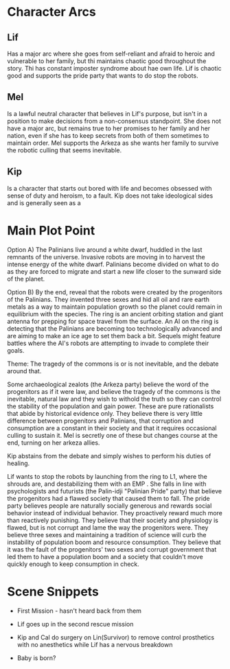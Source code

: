 # Character Arcs

## Lif

Has a major arc where she goes from self-reliant and afraid to heroic and vulnerable to her family, but thi maintains chaotic good throughout the story. Thi has constant imposter syndrome about hae own life. Lif is chaotic good and supports the pride party that wants to do stop the robots.

## Mel

Is a lawful neutral character that believes in Lif's purpose, but isn't in a position to make decisions from a non-consensus standpoint. She does not have a major arc, but remains true to her promises to her family and her nation, even if she has to keep secrets from both of them sometimes to maintain order. Mel supports the Arkeza as she wants her family to survive the robotic culling that seems inevitable.

## Kip

Is a character that starts out bored with life and becomes obsessed with sense of duty and heroism, to a fault. Kip does not take ideological sides and is generally seen as a


# Main Plot Point

Option A)
  The Palinians live around a white dwarf, huddled in the last remnants of the universe. Invasive robots are moving in to harvest the intense energy of the white dwarf. Palinians become divided on what to do as they are forced to migrate and start a new life closer to the sunward side of the planet.

Option B)
  By the end, reveal that the robots were created by the progenitors of the Palinians. They invented three sexes and hid all oil and rare earth metals as a way to maintain population growth so the planet could remain in equilibrium with the species. The ring is an ancient orbiting station and giant antenna for prepping for space travel from the surface. An AI on the ring is detecting that the Palinians are becoming too technologically advanced and are aiming to make an ice age to set them back a bit. Sequels might feature battles where the AI's robots are attempting to invade to complete their goals.

  Theme: The tragedy of the commons is or is not inevitable, and the debate around that.

  Some archaeological zealots (the Arkeza party) believe the word of the progenitors as if it were law, and believe the tragedy of the commons is the inevitable, natural law and they wish to withold the truth so they can control the stability of the population and gain power. These are pure rationalists that abide by historical evidence only. They believe there is very little difference between progenitors and Palinians, that corruption and consumption are a constant in their society and that it requires occasional culling to sustain it. Mel is secretly one of these but changes course at the end, turning on her arkeza allies.

  Kip abstains from the debate and simply wishes to perform his duties of healing.

  Lif wants to stop the robots by launching from the ring to L1, where the shrouds are, and destabilizing them with an EMP . She falls in line with psychologists and futurists (the Palin-idji "Palinian Pride" party) that believe the progenitors had a flawed society that caused them to fall. The pride party believes people are naturally socially generous and rewards social behavior instead of individual behavior. They proactively reward much more than reactively punishing. They believe that their society and physiology is flawed, but is not corrupt and lame the way the progenitors were. They believe three sexes and maintaining a tradition of science will curb the instability of population boom and resource consumption. They believe that it was the fault of the progenitors' two sexes and corrupt government that led them to have a population boom and a society that couldn't move quickly enough to keep consumption in check.


# Scene Snippets

- First Mission - hasn't heard back from them

- Lif goes up in the second rescue mission

- Kip and Cal do surgery on Lin(Survivor) to remove control prosthetics with no anesthetics while Lif has a nervous breakdown

- Baby is born?
